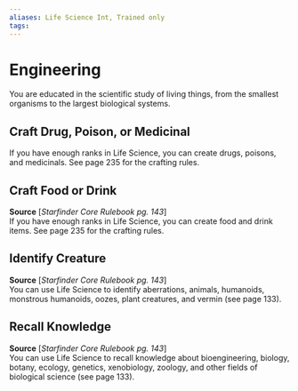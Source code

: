 ```yaml
---
aliases: Life Science Int, Trained only
tags: 
---
```


# Engineering

You are educated in the scientific study of living things, from the smallest organisms to the largest biological systems.

## Craft Drug, Poison, or Medicinal

If you have enough ranks in Life Science, you can create drugs, poisons, and medicinals. See page 235 for the crafting rules.

## Craft Food or Drink

**Source** [_Starfinder Core Rulebook pg. 143_]  
If you have enough ranks in Life Science, you can create food and drink items. See page 235 for the crafting rules.

## Identify Creature

**Source** [_Starfinder Core Rulebook pg. 143_]  
You can use Life Science to identify aberrations, animals, humanoids, monstrous humanoids, oozes, plant creatures, and vermin (see page 133).

## Recall Knowledge

**Source** [_Starfinder Core Rulebook pg. 143_]  
You can use Life Science to recall knowledge about bioengineering, biology, botany, ecology, genetics, xenobiology, zoology, and other fields of biological science (see page 133).
